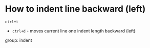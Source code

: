 # How to indent line backward (left)

```text
ctrl+t
```

- `ctrl+d` - moves current line one indent length backward (left)

group: indent


